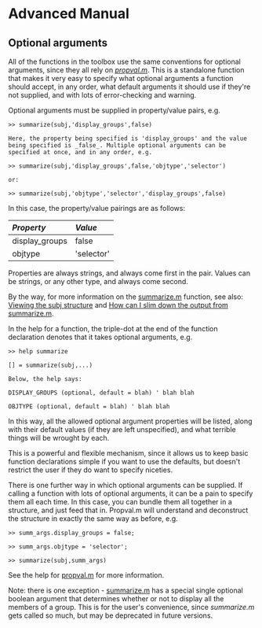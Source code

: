 # Advanced Manual #

## Optional arguments ##

All of the functions in the toolbox use the same conventions for optional arguments, since they all rely on _[propval.m](http://code.google.com/p/princeton-mvpa-toolbox/source/browse/trunk/core/util/propval.m)_. This is a standalone function that makes it very easy to specify what optional arguments a function should accept, in any order, what default arguments it should use if they're not supplied, and with lots of error-checking and warning.

Optional arguments must be supplied in property/value pairs, e.g.

```
>> summarize(subj,'display_groups',false) 

Here, the property being specified is 'display_groups' and the value being specified is _false_. Multiple optional arguments can be specified at once, and in any order, e.g.

>> summarize(subj,'display_groups',false,'objtype','selector')

or:

>> summarize(subj,'objtype','selector','display_groups',false)
```

In this case, the property/value pairings are as follows:

|  _Property_ |  _Value_ |
|:------------|:---------|
|  display\_groups |  false   |
|  objtype    |  'selector' |


Properties are always strings, and always come first in the pair. Values can be strings, or any other type, and always come second.

By the way, for more information on the [summarize.m](http://code.google.com/p/princeton-mvpa-toolbox/source/browse/trunk/core/subj/summarize.m) function, see also: [Viewing the subj structure](ManualDataStructures#Viewing_the_subj_structure_and_objects_within_it.md) and [How can I slim down the output from summarize.m](HowtosMisc#How_can_I_slim_down_the_output_from_summarize.m.md).

In the help for a function, the triple-dot at the end of the function declaration denotes that it takes optional arguments, e.g.

```
>> help summarize 

[] = summarize(subj,...)

Below, the help says:

DISPLAY_GROUPS (optional, default = blah) ' blah blah

OBJTYPE (optional, default = blah) ' blah blah
```

In this way, all the allowed optional argument properties will be listed, along with their default values (if they are left unspecified), and what terrible things will be wrought by each.

This is a powerful and flexible mechanism, since it allows us to keep basic function declarations simple if you want to use the defaults, but doesn't restrict the user if they do want to specify niceties.

There is one further way in which optional arguments can be supplied. If calling a function with lots of optional arguments, it can be a pain to specify them all each time. In this case, you can bundle them all together in a structure, and just feed that in. Propval.m will understand and deconstruct the structure in exactly the same way as before, e.g.

```
>> summ_args.display_groups = false; 

>> summ_args.objtype = 'selector';

>> summarize(subj,summ_args)
```

See the help for [propval.m](http://code.google.com/p/princeton-mvpa-toolbox/source/browse/trunk/core/util/propval.m) for more information.

Note: there is one exception - [summarize.m](http://code.google.com/p/princeton-mvpa-toolbox/source/browse/trunk/core/subj/summarize.m) has a special single optional boolean argument that determines whether or not to display all the members of a group. This is for the user's convenience, since _summarize.m_ gets called so much, but may be deprecated in future versions.
